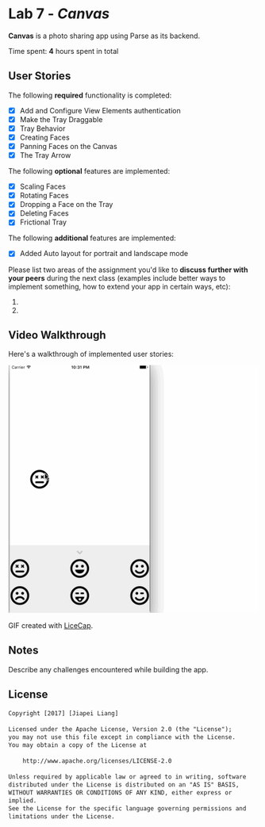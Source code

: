 # Lab 7 - *Canvas*

**Canvas** is a photo sharing app using Parse as its backend.

Time spent: **4** hours spent in total

## User Stories

The following **required** functionality is completed:

- [X] Add and Configure View Elements authentication
- [X] Make the Tray Draggable
- [X] Tray Behavior
- [X] Creating Faces
- [X] Panning Faces on the Canvas
- [X] The Tray Arrow

The following **optional** features are implemented:

- [X] Scaling Faces
- [X] Rotating Faces
- [X] Dropping a Face on the Tray
- [X] Deleting Faces
- [X] Frictional Tray

The following **additional** features are implemented:

- [X] Added Auto layout for portrait and landscape mode

Please list two areas of the assignment you'd like to **discuss further with your peers** during the next class (examples include better ways to implement something, how to extend your app in certain ways, etc):

1.
2.

## Video Walkthrough

Here's a walkthrough of implemented user stories:

<img src='https://github.com/liangjiapei1103/Canvas/blob/master/Lab7_walkthrough.gif' title='Video Walkthrough' width='' alt='Video Walkthrough' />

GIF created with [LiceCap](http://www.cockos.com/licecap/).

## Notes

Describe any challenges encountered while building the app.

## License

    Copyright [2017] [Jiapei Liang]

    Licensed under the Apache License, Version 2.0 (the "License");
    you may not use this file except in compliance with the License.
    You may obtain a copy of the License at

        http://www.apache.org/licenses/LICENSE-2.0

    Unless required by applicable law or agreed to in writing, software
    distributed under the License is distributed on an "AS IS" BASIS,
    WITHOUT WARRANTIES OR CONDITIONS OF ANY KIND, either express or implied.
    See the License for the specific language governing permissions and
    limitations under the License.
